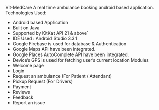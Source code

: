 Vit-MedCare
A real time ambulance booking android based application.
Technologies Used:
* Android based Application
* Built on Java
* Supported by KitKat API 21 & above´
* IDE Used : Android Studio 3.3.1
* Google Firebase is used for database & Authentication
* Google Maps API have been integrated.
* Google Places AutoComplete API have been integrated.
* Device’s GPS is used for fetching user’s current location
Modules
* Welcome page
* Login
* Request an ambulance (For Patient / Attendant)
* Pickup Request (For Drivers)
* Payment
* Reviews
* Feedback
* Report an issue
